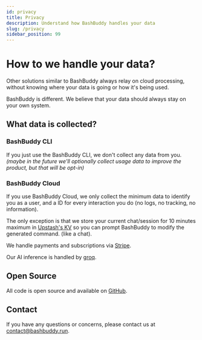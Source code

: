 ```yaml
---
id: privacy
title: Privacy
description: Understand how BashBuddy handles your data
slug: /privacy
sidebar_position: 99
---
```


# How to we handle your data?

Other solutions similar to BashBuddy always relay on cloud processing, without knowing where your data is going or how it's being used.

BashBuddy is different. We believe that your data should always stay on your own system.

## What data is collected?

### BashBuddy CLI

If you just use the BashBuddy CLI, we don't collect any data from you. _(maybe in the future we'll optionally collect usage data to improve the product, but that will be opt-in)_

### BashBuddy Cloud

If you use BashBuddy Cloud, we only collect the minimum data to identify you as a user, and a ID for every interaction you do (no logs, no tracking, no information).

The only exception is that we store your current chat/session for 10 minutes maximum in [Upstash's KV](https://upstash.com/) so you can prompt BashBuddy to modify the generated command. (like a chat).

We handle payments and subscriptions via [Stripe](https://stripe.com/).

Our AI inference is handled by [groq](https://groq.com/).

## Open Source

All code is open source and available on [GitHub](https://github.com/wosherco/bashbuddy).

## Contact

If you have any questions or concerns, please contact us at [contact@bashbuddy.run](mailto:contact@bashbuddy.run).
